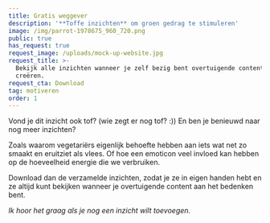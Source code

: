 ```yaml
---
title: Gratis weggever
description: '**Toffe inzichten** om groen gedrag te stimuleren'
image: /img/parrot-1978675_960_720.png
public: true
has_request: true
request_image: /uploads/mock-up-website.jpg
request_title: >-
  Bekijk alle inzichten wanneer je zelf bezig bent overtuigende content te
  creëren.
request_cta: Download
tag: motiveren
order: 1
---
```


Vond je dit inzicht ook tof? (wie zegt er nog tof? :)) En ben je benieuwd naar nog meer inzichten?

Zoals waarom vegetari&euml;rs eigenlijk behoefte hebben aan iets wat net zo smaakt en eruitziet als vlees. Of hoe een emoticon veel invloed kan hebben op de hoeveelheid energie die we verbruiken.

Download dan de verzamelde inzichten, zodat je ze in eigen handen hebt en ze altijd kunt bekijken wanneer je overtuigende content aan het bedenken bent.

*Ik hoor het graag als je nog een inzicht wilt toevoegen.*